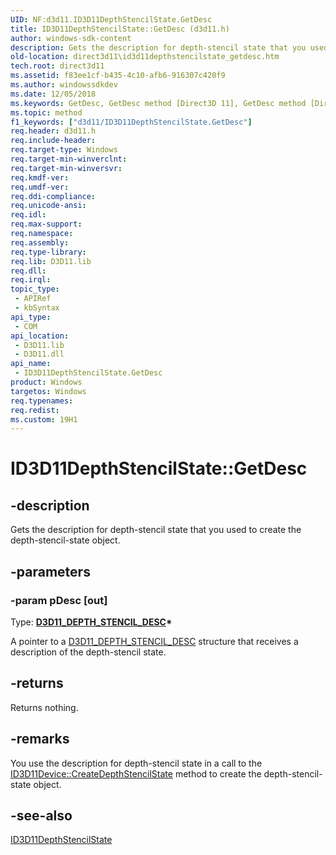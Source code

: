 ```yaml
---
UID: NF:d3d11.ID3D11DepthStencilState.GetDesc
title: ID3D11DepthStencilState::GetDesc (d3d11.h)
author: windows-sdk-content
description: Gets the description for depth-stencil state that you used to create the depth-stencil-state object.
old-location: direct3d11\id3d11depthstencilstate_getdesc.htm
tech.root: direct3d11
ms.assetid: f83ee1cf-b435-4c10-afb6-916307c420f9
ms.author: windowssdkdev
ms.date: 12/05/2018
ms.keywords: GetDesc, GetDesc method [Direct3D 11], GetDesc method [Direct3D 11],ID3D11DepthStencilState interface, ID3D11DepthStencilState interface [Direct3D 11],GetDesc method, ID3D11DepthStencilState.GetDesc, ID3D11DepthStencilState::GetDesc, b5b2c6e1-1315-e15e-9d66-a15b16d828aa, d3d11/ID3D11DepthStencilState::GetDesc, direct3d11.id3d11depthstencilstate_getdesc
ms.topic: method
f1_keywords: ["d3d11/ID3D11DepthStencilState.GetDesc"]
req.header: d3d11.h
req.include-header: 
req.target-type: Windows
req.target-min-winverclnt: 
req.target-min-winversvr: 
req.kmdf-ver: 
req.umdf-ver: 
req.ddi-compliance: 
req.unicode-ansi: 
req.idl: 
req.max-support: 
req.namespace: 
req.assembly: 
req.type-library: 
req.lib: D3D11.lib
req.dll: 
req.irql: 
topic_type:
 - APIRef
 - kbSyntax
api_type:
 - COM
api_location:
 - D3D11.lib
 - D3D11.dll
api_name:
 - ID3D11DepthStencilState.GetDesc
product: Windows
targetos: Windows
req.typenames: 
req.redist: 
ms.custom: 19H1
---
```


# ID3D11DepthStencilState::GetDesc


## -description


Gets the description for depth-stencil state that you used to create the depth-stencil-state object.


## -parameters




### -param pDesc [out]

Type: <b><a href="https://docs.microsoft.com/windows/desktop/api/d3d11/ns-d3d11-d3d11_depth_stencil_desc">D3D11_DEPTH_STENCIL_DESC</a>*</b>

A pointer to a <a href="https://docs.microsoft.com/windows/desktop/api/d3d11/ns-d3d11-d3d11_depth_stencil_desc">D3D11_DEPTH_STENCIL_DESC</a> structure that receives a description of the depth-stencil state.


## -returns



Returns nothing.




## -remarks



You use the description for depth-stencil state in a call to the <a href="https://docs.microsoft.com/windows/desktop/api/d3d11/nf-d3d11-id3d11device-createdepthstencilstate">ID3D11Device::CreateDepthStencilState</a> method to create the depth-stencil-state object.




## -see-also




<a href="https://docs.microsoft.com/windows/desktop/api/d3d11/nn-d3d11-id3d11depthstencilstate">ID3D11DepthStencilState</a>
 

 

